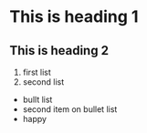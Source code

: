 # This is heading 1
## This is heading 2
1) first list
2) second list
+ bullt list
+ second item on bullet list
+ happy 
